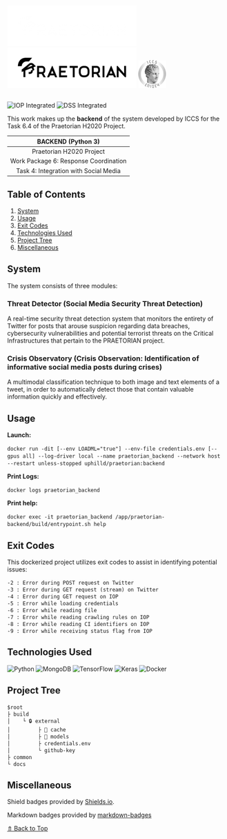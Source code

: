 ![Praetorian logo (dark)](praetorian_dark.png#gh-dark-mode-only) ![Praetorian logo (light)](praetorian_light.png#gh-light-mode-only) ![ICCS logo](iccs.png)

##

![IOP Integrated](https://img.shields.io/static/v1?logo=mongodb&label=&labelColor=black&message=IOP%20Integrated&color=47A248&style=flat-square)
![DSS Integrated](https://img.shields.io/static/v1?logo=semantic-ui-react&label=&labelColor=black&message=DSS%20Integrated&color=35BDB2&style=flat-square)

This work makes up the **backend** of the system developed by ICCS for the Task 6.4 of the Praetorian H2020 Project.

| BACKEND (Python 3)|
|:---:|
| Praetorian H2020 Project |
| Work Package 6: Response Coordination |
| Task 4: Integration with Social Media |


## Table of Contents
1. [System](#Modules)
1. [Usage](#Usage)
1. [Exit Codes](#Exit-Codes)
1. [Technologies Used](#Technologies-Used)
1. [Project Tree](#Project-Tree)
1. [Miscellaneous](#Miscellaneous)

## System

The system consists of three modules:

### Threat Detector (Social Media Security Threat Detection)

A real-time security threat detection system that monitors the entirety
of Twitter for posts that arouse suspicion regarding data breaches,
cybersecurity vulnerabilities and potential terrorist threats on the
Critical Infrastructures that pertain to the PRAETORIAN project.

### Crisis Observatory (Crisis Observation: Identification of informative social media posts during crises)

A multimodal classification technique to both image and text elements of
a tweet, in order to automatically detect those that contain valuable
information quickly and effectively.

## Usage

**Launch:**

`docker run -dit [--env LOADML="true"] --env-file credentials.env [--gpus all] --log-driver local --name praetorian_backend --network host --restart unless-stopped uphilld/praetorian:backend`

**Print Logs:**

`docker logs praetorian_backend`

**Print help:**

`docker exec -it praetorian_backend /app/praetorian-backend/build/entrypoint.sh help`

## Exit Codes

This dockerized project utilizes exit codes to assist in identifying potential issues:

	-2 : Error during POST request on Twitter
	-3 : Error during GET request (stream) on Twitter
	-4 : Error during GET request on IOP
	-5 : Error while loading credentials
	-6 : Error while reading file
	-7 : Error while reading crawling rules on IOP
	-8 : Error while reading CI identifiers on IOP
	-9 : Error while receiving status flag from IOP

## Technologies Used

![Python](https://img.shields.io/badge/python-3670A0?style=for-the-badge&logo=python&logoColor=ffdd54)
![MongoDB](https://img.shields.io/badge/MongoDB-%234ea94b.svg?style=for-the-badge&logo=mongodb&logoColor=white)
![TensorFlow](https://img.shields.io/badge/TensorFlow-%23FF6F00.svg?style=for-the-badge&logo=TensorFlow&logoColor=white)
![Keras](https://img.shields.io/badge/Keras-%23D00000.svg?style=for-the-badge&logo=Keras&logoColor=white)
![Docker](https://img.shields.io/badge/docker-%230db7ed.svg?style=for-the-badge&logo=docker&logoColor=white)

## Project Tree

    $root
    ├ build
    │    └ 🔒 external
    │         ├ 📁 cache
    │         ├ 📁 models
    │         ├ credentials.env
    │         └ github-key
    ├ common
    └ docs

## Miscellaneous

Shield badges provided by [Shields.io](https://shields.io/).

Markdown badges provided by [markdown-badges](https://ileriayo.github.io/markdown-badges/)

[⇯ Back to Top](#Table-of-Contents)
